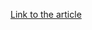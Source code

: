 [Link to the article](https://thehackernews.com/2025/09/sap-patches-critical-netweaver-cvss-up.html)
